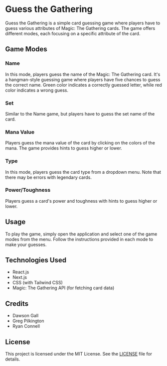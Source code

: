 # Guess the Gathering

Guess the Gathering is a simple card guessing game where players have to guess various attributes of Magic: The Gathering cards. The game offers different modes, each focusing on a specific attribute of the card.

## Game Modes

### Name

In this mode, players guess the name of the Magic: The Gathering card. It's a hangman-style guessing game where players have five chances to guess the correct name. Green color indicates a correctly guessed letter, while red color indicates a wrong guess.

### Set

Similar to the Name game, but players have to guess the set name of the card.

### Mana Value

Players guess the mana value of the card by clicking on the colors of the mana. The game provides hints to guess higher or lower.

### Type

In this mode, players guess the card type from a dropdown menu. Note that there may be errors with legendary cards.

### Power/Toughness

Players guess a card's power and toughness with hints to guess higher or lower.

## Usage

To play the game, simply open the application and select one of the game modes from the menu. Follow the instructions provided in each mode to make your guesses.

## Technologies Used

- React.js
- Next.js
- CSS (with Tailwind CSS)
- Magic: The Gathering API (for fetching card data)

## Credits

- Dawson Gall
- Greg Pilkington
- Ryan Connell

## License

This project is licensed under the MIT License. See the [LICENSE](LICENSE) file for details.
